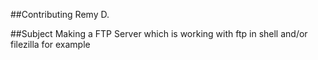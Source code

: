 ##Contributing
Remy D.


##Subject
Making a FTP Server which is working with ftp in shell and/or filezilla for example
